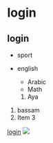 # login
## login

* sport
* english
  * Arabic
  * Math
  
  1. Aya
1. bassam
1. Item 3
   
  
[login](http://github.com)
![](img/)
   
